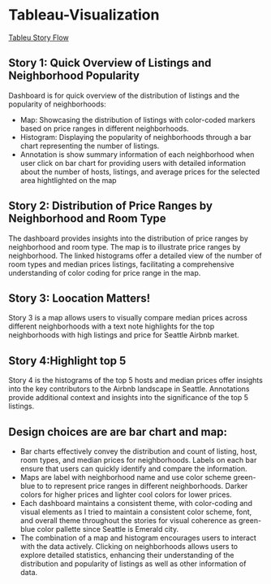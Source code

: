 # Tableau-Visualization

[Tableu Story Flow]( https://us-west-2b.online.tableau.com/t/datavisualizationfq23/views/AirbnbSeattle_17013858830750/AirbnbinSeattle/1bf3c379-bf92-4634-a11c-c4000e469fe2/e6466aaa-9a9d-4165-861a-3863f728d7c7)

## Story 1: Quick Overview of Listings and Neighborhood Popularity
Dashboard is  for quick overview of the distribution of listings and the popularity of neighborhoods:
- Map: Showcasing the distribution of listings with color-coded markers based on price ranges in different neighborhoods.
- Histogram: Displaying the popularity of neighborhoods through a bar chart representing the number of listings.
- Annotation is show summary information of each neighborhood when user click on bar chart for providing users with detailed information about the number of hosts, listings, and average prices for the selected area hightlighted on the map

## Story 2: Distribution of Price Ranges by Neighborhood and Room Type 
The dashboard provides insights into the distribution of price ranges by neighborhood and room type. The map is to illustrate price ranges by neighborhood. The linked histograms offer a detailed view of the number of room types and median prices listings, facilitating a comprehensive understanding of color coding for price range in the map.

## Story 3: Loocation Matters!
Story 3 is a map allows users to visually compare median prices across different neighborhoods with a text note highlights for the top neighborhoods with high listings and price for Seattle Airbnb market.

## Story 4:Highlight  top 5
Story 4 is the histograms of the top 5 hosts and median prices offer insights into the key contributors to the Airbnb landscape in Seattle. Annotations provide additional context and insights into the significance of the top 5 listings.

## Design choices are are bar chart and map:
- Bar charts effectively convey the distribution and count of listing, host, room types, and median prices for neighborhoods. Labels on each bar ensure that users can quickly identify and compare the information.
- Maps are label with neighborhood name and use color scheme green-blue to  to represent price ranges in different neighborhoods. Darker colors for higher prices and lighter cool colors for lower prices.
- Each dashboard maintains a consistent theme, with color-coding and visual elements as I tried to maintain a consistent color scheme, font, and overall theme throughout the stories for visual coherence as green-blue color pallette since Seattle is Emerald city.
- The combination of a map and histogram encourages users to interact with the data actively. Clicking on neighborhoods allows users to explore detailed statistics, enhancing their understanding of the distribution and popularity of listings as well as other information of data.
